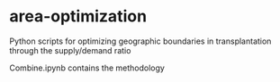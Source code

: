 # area-optimization
Python scripts for optimizing geographic boundaries in transplantation through the supply/demand ratio

Combine.ipynb contains the methodology

